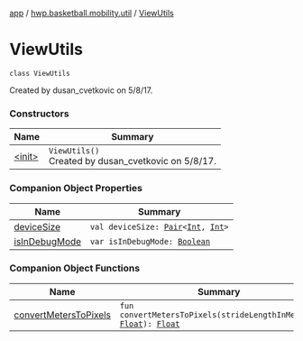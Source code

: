 [app](../../index.md) / [hwp.basketball.mobility.util](../index.md) / [ViewUtils](.)

# ViewUtils

`class ViewUtils`

Created by dusan_cvetkovic on 5/8/17.

### Constructors

| Name | Summary |
|---|---|
| [&lt;init&gt;](-init-.md) | `ViewUtils()`<br>Created by dusan_cvetkovic on 5/8/17. |

### Companion Object Properties

| Name | Summary |
|---|---|
| [deviceSize](device-size.md) | `val deviceSize: `[`Pair`](https://kotlinlang.org/api/latest/jvm/stdlib/kotlin/-pair/index.html)`<`[`Int`](https://kotlinlang.org/api/latest/jvm/stdlib/kotlin/-int/index.html)`, `[`Int`](https://kotlinlang.org/api/latest/jvm/stdlib/kotlin/-int/index.html)`>` |
| [isInDebugMode](is-in-debug-mode.md) | `var isInDebugMode: `[`Boolean`](https://kotlinlang.org/api/latest/jvm/stdlib/kotlin/-boolean/index.html) |

### Companion Object Functions

| Name | Summary |
|---|---|
| [convertMetersToPixels](convert-meters-to-pixels.md) | `fun convertMetersToPixels(strideLengthInMeters: `[`Float`](https://kotlinlang.org/api/latest/jvm/stdlib/kotlin/-float/index.html)`): `[`Float`](https://kotlinlang.org/api/latest/jvm/stdlib/kotlin/-float/index.html) |
